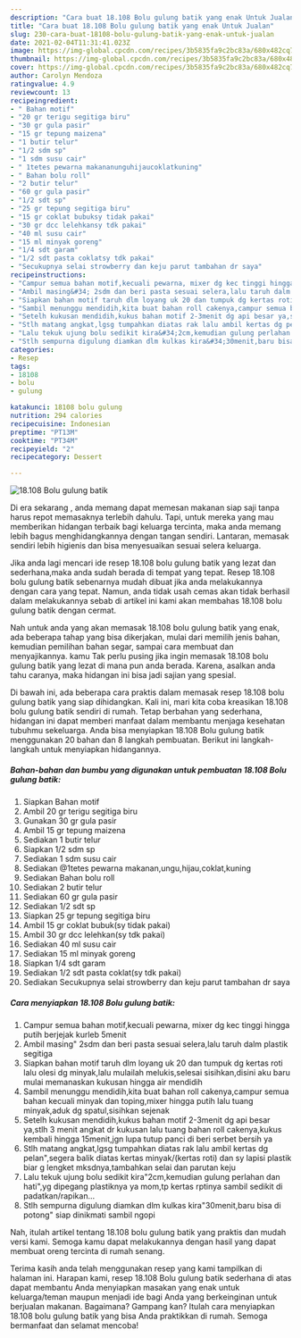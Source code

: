 ```yaml
---
description: "Cara buat 18.108 Bolu gulung batik yang enak Untuk Jualan"
title: "Cara buat 18.108 Bolu gulung batik yang enak Untuk Jualan"
slug: 230-cara-buat-18108-bolu-gulung-batik-yang-enak-untuk-jualan
date: 2021-02-04T11:31:41.023Z
image: https://img-global.cpcdn.com/recipes/3b5835fa9c2bc83a/680x482cq70/18108-bolu-gulung-batik-foto-resep-utama.jpg
thumbnail: https://img-global.cpcdn.com/recipes/3b5835fa9c2bc83a/680x482cq70/18108-bolu-gulung-batik-foto-resep-utama.jpg
cover: https://img-global.cpcdn.com/recipes/3b5835fa9c2bc83a/680x482cq70/18108-bolu-gulung-batik-foto-resep-utama.jpg
author: Carolyn Mendoza
ratingvalue: 4.9
reviewcount: 13
recipeingredient:
- " Bahan motif"
- "20 gr terigu segitiga biru"
- "30 gr gula pasir"
- "15 gr tepung maizena"
- "1 butir telur"
- "1/2 sdm sp"
- "1 sdm susu cair"
- " 1tetes pewarna makananunguhijaucoklatkuning"
- " Bahan bolu roll"
- "2 butir telur"
- "60 gr gula pasir"
- "1/2 sdt sp"
- "25 gr tepung segitiga biru"
- "15 gr coklat bubuksy tidak pakai"
- "30 gr dcc lelehkansy tdk pakai"
- "40 ml susu cair"
- "15 ml minyak goreng"
- "1/4 sdt garam"
- "1/2 sdt pasta coklatsy tdk pakai"
- "Secukupnya selai strowberry dan keju parut tambahan dr saya"
recipeinstructions:
- "Campur semua bahan motif,kecuali pewarna, mixer dg kec tinggi hingga putih berjejak kurleb 5menit"
- "Ambil masing&#34; 2sdm dan beri pasta sesuai selera,lalu taruh dalm plastik segitiga"
- "Siapkan bahan motif taruh dlm loyang uk 20 dan tumpuk dg kertas roti lalu olesi dg minyak,lalu mulailah melukis,selesai sisihkan,disini aku baru mulai memanaskan kukusan hingga air mendidih"
- "Sambil menunggu mendidih,kita buat bahan roll cakenya,campur semua bahan kecuali minyak dan toping,mixer hingga putih lalu tuang minyak,aduk dg spatul,sisihkan sejenak"
- "Setelh kukusan mendidih,kukus bahan motif 2-3menit dg api besar ya,stlh 3 menit angkat dr kukusan lalu tuang bahan roll cakenya,kukus kembali hingga 15menit,jgn lupa tutup panci di beri serbet bersih ya"
- "Stlh matang angkat,lgsg tumpahkan diatas rak lalu ambil kertas dg pelan&#34;,segera balik diatas kertas minyak/(kertas roti) dan sy lapisi plastik biar g lengket mksdnya,tambahkan selai dan parutan keju"
- "Lalu tekuk ujung bolu sedikit kira&#34;2cm,kemudian gulung perlahan dan hati&#34;,yg dipegang plastiknya ya mom,tp kertas rptinya sambil sedikit di padatkan/rapikan..."
- "Stlh sempurna digulung diamkan dlm kulkas kira&#34;30menit,baru bisa di potong&#34; siap dinikmati sambil ngopi"
categories:
- Resep
tags:
- 18108
- bolu
- gulung

katakunci: 18108 bolu gulung 
nutrition: 294 calories
recipecuisine: Indonesian
preptime: "PT13M"
cooktime: "PT34M"
recipeyield: "2"
recipecategory: Dessert

---
```



![18.108 Bolu gulung batik](https://img-global.cpcdn.com/recipes/3b5835fa9c2bc83a/680x482cq70/18108-bolu-gulung-batik-foto-resep-utama.jpg)

Di era  sekarang , anda memang dapat memesan makanan siap saji tanpa harus repot memasaknya terlebih dahulu. Tapi, untuk mereka yang mau memberikan hidangan terbaik bagi keluarga tercinta, maka anda memang lebih bagus menghidangkannya dengan tangan sendiri. Lantaran, memasak sendiri lebih higienis dan bisa menyesuaikan sesuai selera keluarga.

Jika anda lagi mencari ide resep 18.108 bolu gulung batik yang lezat dan sederhana,maka anda sudah berada di tempat yang tepat. Resep 18.108 bolu gulung batik  sebenarnya mudah dibuat jika anda melakukannya dengan cara yang tepat. Namun, anda tidak usah cemas akan tidak berhasil dalam melakukannya 
sebab di artikel ini kami akan membahas 18.108 bolu gulung batik dengan cermat.  



Nah untuk anda yang akan memasak 18.108 bolu gulung batik yang enak, ada beberapa tahap yang bisa dikerjakan, mulai dari memilih jenis bahan, kemudian pemilihan bahan segar, sampai cara membuat dan menyajikannya. kamu Tak perlu pusing jika ingin memasak 18.108 bolu gulung batik yang lezat di mana pun anda berada. Karena, asalkan anda  tahu caranya, maka hidangan ini bisa jadi sajian yang spesial.

Di bawah ini, ada beberapa cara praktis  dalam memasak resep 18.108 bolu gulung batik yang siap dihidangkan. Kali ini, mari kita coba kreasikan 18.108 bolu gulung batik sendiri di rumah. Tetap berbahan yang sederhana, hidangan ini dapat memberi manfaat dalam membantu menjaga kesehatan tubuhmu sekeluarga. Anda bisa menyiapkan 18.108 Bolu gulung batik menggunakan 20 bahan dan 8 langkah pembuatan. Berikut ini langkah-langkah untuk menyiapkan hidangannya.

<!--inarticleads1-->

##### Bahan-bahan dan bumbu yang digunakan untuk pembuatan 18.108 Bolu gulung batik:

1. Siapkan  Bahan motif
1. Ambil 20 gr terigu segitiga biru
1. Gunakan 30 gr gula pasir
1. Ambil 15 gr tepung maizena
1. Sediakan 1 butir telur
1. Siapkan 1/2 sdm sp
1. Sediakan 1 sdm susu cair
1. Sediakan  @1tetes pewarna makanan,ungu,hijau,coklat,kuning
1. Sediakan  Bahan bolu roll
1. Sediakan 2 butir telur
1. Sediakan 60 gr gula pasir
1. Sediakan 1/2 sdt sp
1. Siapkan 25 gr tepung segitiga biru
1. Ambil 15 gr coklat bubuk(sy tidak pakai)
1. Ambil 30 gr dcc lelehkan(sy tdk pakai)
1. Sediakan 40 ml susu cair
1. Sediakan 15 ml minyak goreng
1. Siapkan 1/4 sdt garam
1. Sediakan 1/2 sdt pasta coklat(sy tdk pakai)
1. Sediakan Secukupnya selai strowberry dan keju parut tambahan dr saya




<!--inarticleads2-->

##### Cara menyiapkan 18.108 Bolu gulung batik:

1. Campur semua bahan motif,kecuali pewarna, mixer dg kec tinggi hingga putih berjejak kurleb 5menit
1. Ambil masing&#34; 2sdm dan beri pasta sesuai selera,lalu taruh dalm plastik segitiga
1. Siapkan bahan motif taruh dlm loyang uk 20 dan tumpuk dg kertas roti lalu olesi dg minyak,lalu mulailah melukis,selesai sisihkan,disini aku baru mulai memanaskan kukusan hingga air mendidih
1. Sambil menunggu mendidih,kita buat bahan roll cakenya,campur semua bahan kecuali minyak dan toping,mixer hingga putih lalu tuang minyak,aduk dg spatul,sisihkan sejenak
1. Setelh kukusan mendidih,kukus bahan motif 2-3menit dg api besar ya,stlh 3 menit angkat dr kukusan lalu tuang bahan roll cakenya,kukus kembali hingga 15menit,jgn lupa tutup panci di beri serbet bersih ya
1. Stlh matang angkat,lgsg tumpahkan diatas rak lalu ambil kertas dg pelan&#34;,segera balik diatas kertas minyak/(kertas roti) dan sy lapisi plastik biar g lengket mksdnya,tambahkan selai dan parutan keju
1. Lalu tekuk ujung bolu sedikit kira&#34;2cm,kemudian gulung perlahan dan hati&#34;,yg dipegang plastiknya ya mom,tp kertas rptinya sambil sedikit di padatkan/rapikan...
1. Stlh sempurna digulung diamkan dlm kulkas kira&#34;30menit,baru bisa di potong&#34; siap dinikmati sambil ngopi




Nah, itulah artikel tentang  18.108 bolu gulung batik  yang praktis dan mudah versi kami. Semoga kamu dapat melakukannya dengan hasil yang dapat membuat oreng tercinta di rumah senang. 

Terima kasih anda telah menggunakan resep yang kami tampilkan di halaman ini. Harapan kami, resep  18.108 Bolu gulung batik sederhana di atas dapat membantu Anda menyiapkan masakan yang enak untuk keluarga/teman maupun menjadi ide bagi Anda yang berkeinginan untuk berjualan makanan. Bagaimana? Gampang kan? Itulah cara menyiapkan 18.108 bolu gulung batik yang bisa Anda praktikkan di rumah. Semoga bermanfaat dan selamat mencoba!

